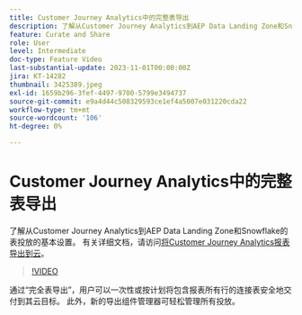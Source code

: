 ```yaml
---
title: Customer Journey Analytics中的完整表导出
description: 了解从Customer Journey Analytics到AEP Data Landing Zone和Snowflake的表投放的基本设置。
feature: Curate and Share
role: User
level: Intermediate
doc-type: Feature Video
last-substantial-update: 2023-11-01T00:00:00Z
jira: KT-14282
thumbnail: 3425389.jpeg
exl-id: 1659b296-3fef-4497-9700-5799e3494737
source-git-commit: e9a4d44c508329593ce1ef4a5007e031220cda22
workflow-type: tm+mt
source-wordcount: '106'
ht-degree: 0%

---
```


# Customer Journey Analytics中的完整表导出

了解从Customer Journey Analytics到AEP Data Landing Zone和Snowflake的表投放的基本设置。 有关详细文档，请访问[将Customer Journey Analytics报表导出到云](https://experienceleague.adobe.com/docs/analytics-platform/using/cja-workspace/export/export-cloud.html?lang=zh-Hans)。

>[!VIDEO](https://video.tv.adobe.com/v/3425389/?learn=on)

通过“完全表导出”，用户可以一次性或按计划将包含报表所有行的连接表安全地交付到其云目标。  此外，新的导出组件管理器可轻松管理所有投放。
